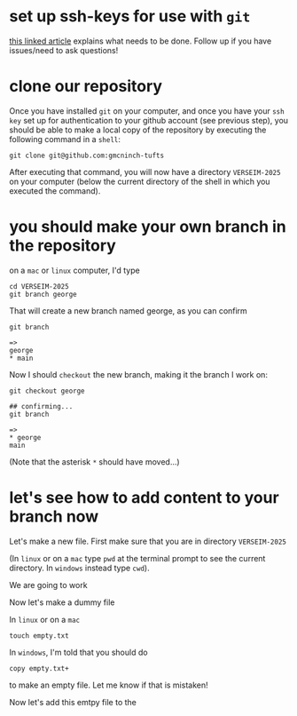 
# set up ssh-keys for use with `git`

  [this linked
  article](https://docs.github.com/en/authentication/connecting-to-github-with-ssh/adding-a-new-ssh-key-to-your-github-account)
  explains what needs to be done. Follow up if you have issues/need to
  ask questions!

# clone our repository 

  Once you have installed `git` on your computer, and once you have
  your `ssh key` set up for authentication to your github account (see
  previous step), you should be able to make a local copy of the
  repository by executing the following command in a `shell`:

  ```
  git clone git@github.com:gmcninch-tufts
  ```

  After executing that command, you will now have a directory
  `VERSEIM-2025` on your computer (below the current directory of the
  shell in which you executed the command).

# you should make your own branch in the repository

  on a `mac` or `linux` computer, I'd type 
  
  ```
  cd VERSEIM-2025
  git branch george
  ```
  
  That will create a new branch named george, as you can confirm
  
  ```
  git branch 
  
  =>
  george
  * main
  ```
  
  Now I should `checkout` the new branch, making it the branch I work on:
  
  ```
  git checkout george
  
  ## confirming...
  git branch

  =>
  * george
  main
  ```
  
  (Note that the asterisk `*` should have moved...)
  
# let's see how to add content to your branch now

  Let's make a new file. First make sure that you are in directory `VERSEIM-2025`
  
  
  (In `linux` or on a `mac` type `pwd` at the terminal prompt to see
  the current directory. In `windows` instead type `cwd`).
  
  We are going to work
  
  Now let's make a dummy file
  
  In `linux` or on a `mac`
  ```
  touch empty.txt
  ```
  
  In `windows`, I'm told that you should do
  ```
  copy empty.txt+
  ```
  
  to make an empty file. Let me know if that is mistaken!
  
  Now let's add this emtpy file to the 
